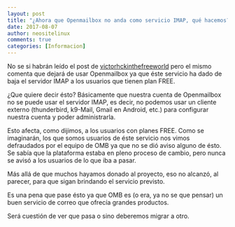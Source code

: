 ```yaml
---
layout: post
title: "¿Ahora que Openmailbox no anda como servicio IMAP, qué hacemos?"
date: 2017-08-07
author: neositelinux
comments: true
categories: [Informacion]
---
```


No se si habrán leído el post de [victorhckinthefreeworld](https://victorhckinthefreeworld.com/2017/08/07/openmailbox-bye-bye/) pero el mismo comenta que dejará de usar Openmailbox ya que éste servicio ha dado de baja el servidor IMAP a los usuarios que tienen plan FREE.

¿Que quiere decir ésto? Básicamente que nuestra cuenta de Openmailbox no se puede usar el servidor IMAP, es decir, no podemos usar un cliente externo (thunderbird, k9-Mail, Gmail en Android, etc.) para configurar nuestra cuenta y poder administrarla.

Esto afecta, como dijimos, a los usuarios con planes FREE. Como se imaginarán, los que somos usuarios de éste servicio nos vimos defraudados por el equipo de OMB ya que no se dió aviso alguno de ésto. Se sabía que la plataforma estaba en pleno proceso de cambio, pero nunca se avisó a los usuarios de lo que iba a pasar.

Más allá de que muchos hayamos donado al proyecto, eso no alcanzó, al parecer, para que sigan brindando el servicio previsto.

Es una pena que pase ésto ya que OMB es (o era, ya no se que pensar) un buen servicio de correo que ofrecía grandes productos.

Será cuestión de ver que pasa o sino deberemos migrar a otro.

